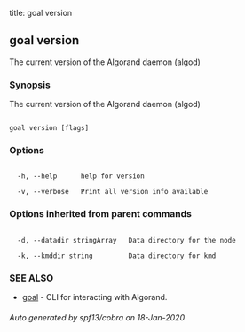 title: goal version
## goal version



The current version of the Algorand daemon (algod)



### Synopsis



The current version of the Algorand daemon (algod)



```

goal version [flags]

```



### Options



```

  -h, --help      help for version

  -v, --verbose   Print all version info available

```



### Options inherited from parent commands



```

  -d, --datadir stringArray   Data directory for the node

  -k, --kmddir string         Data directory for kmd

```



### SEE ALSO



* [goal](../../goal/goal/)	 - CLI for interacting with Algorand.


###### Auto generated by spf13/cobra on 18-Jan-2020

